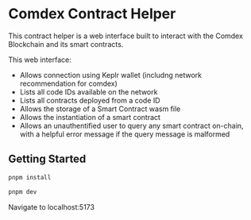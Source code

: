 # Comdex Contract Helper
This contract helper is a web interface built to interact with the Comdex Blockchain and its smart contracts.


This web interface:
- Allows connection using Keplr wallet (includng network recommendation for comdex)
- Lists all code IDs available on the network
- Lists all contracts deployed from a code ID
- Allows the storage of a Smart Contract wasm file
- Allows the instantiation of a smart contract
- Allows an unauthentified user to query any smart contract on-chain, with a helpful error message if the query message is malformed 


## Getting Started
```bash
pnpm install

pnpm dev
```

Navigate to localhost:5173 
